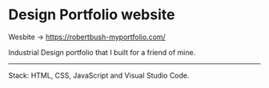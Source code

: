 # Design Portfolio website 

Wesbite -> https://robertbush-myportfolio.com/


Industrial Design portfolio that I built for a friend of mine. 

---

Stack: HTML, CSS, JavaScript and Visual Studio Code. 
